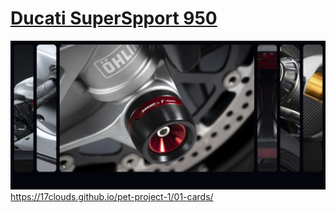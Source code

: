 # <a href="https://17clouds.github.io/pet-project-1/01-cards/"> Ducati SuperSpport 950 </a>
![img](https://github.com/17clouds/pet-project-1/blob/abd58f1b5d668326bcc771b60ddd8c7d1428c6e3/01-cards/111.png)
https://17clouds.github.io/pet-project-1/01-cards/
